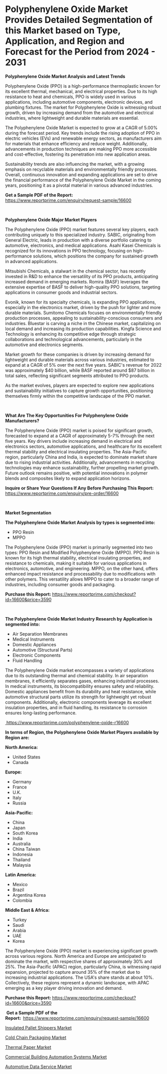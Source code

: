 <p><h1>Polyphenylene Oxide Market Provides Detailed Segmentation of this Market based on Type, Application, and Region and Forecast for the Period from 2024 - 2031</h1></p><p><strong>Polyphenylene Oxide Market Analysis and Latest Trends</strong></p>
<p><p>Polyphenylene Oxide (PPO) is a high-performance thermoplastic known for its excellent thermal, mechanical, and electrical properties. Due to its high resistance to heat and chemicals, PPO is widely used in various applications, including automotive components, electronic devices, and plumbing fixtures. The market for Polyphenylene Oxide is witnessing robust growth, driven by increasing demand from the automotive and electrical industries, where lightweight and durable materials are essential. </p><p>The Polyphenylene Oxide Market is expected to grow at a CAGR of 5.00% during the forecast period. Key trends include the rising adoption of PPO in electric vehicles (EVs) and renewable energy sectors, as manufacturers aim for materials that enhance efficiency and reduce weight. Additionally, advancements in production techniques are making PPO more accessible and cost-effective, fostering its penetration into new application areas. </p><p>Sustainability trends are also influencing the market, with a growing emphasis on recyclable materials and environmentally friendly processes. Overall, continuous innovation and expanding applications are set to drive the financial performance of the Polyphenylene Oxide Market in the coming years, positioning it as a pivotal material in various advanced industries.</p></p>
<p><strong>Get a Sample PDF of the Report:&nbsp;</strong> <a href="https://www.reportprime.com/enquiry/request-sample/16600?utm_campaign=1860&utm_medium=2&utm_source=Github&utm_content=ia&utm_term=23112024&utm_id=polyphenylene-oxide">https://www.reportprime.com/enquiry/request-sample/16600</a></p>
<p>&nbsp;</p>
<p><strong>Polyphenylene Oxide Major Market Players</strong></p>
<p><p>The Polyphenylene Oxide (PPO) market features several key players, each contributing uniquely to this specialized industry. SABIC, originating from General Electric, leads in production with a diverse portfolio catering to automotive, electronics, and medical applications. Asahi Kasei Chemicals is recognized for its innovations in PPO technology, focusing on high-performance solutions, which positions the company for sustained growth in advanced applications.</p><p>Mitsubishi Chemicals, a stalwart in the chemical sector, has recently invested in R&D to enhance the versatility of its PPO products, anticipating increased demand in emerging markets. Romira (BASF) leverages the extensive expertise of BASF to deliver high-quality PPO solutions, targeting applications in consumer goods and industrial sectors. </p><p>Evonik, known for its specialty chemicals, is expanding PPO applications, especially in the electronics market, driven by the push for lighter and more durable materials. Sumitomo Chemicals focuses on environmentally friendly production processes, appealing to sustainability-conscious consumers and industries. Bluestar is carving a niche in the Chinese market, capitalizing on local demand and increasing its production capabilities. Kingfa Science and Technology is enhancing its competitive edge through strategic collaborations and technological advancements, particularly in the automotive and electronics segments.</p><p>Market growth for these companies is driven by increasing demand for lightweight and durable materials across various industries, estimated to expand at a CAGR of 5% over the next five years. SABIC's revenue for 2022 was approximately $40 billion, while BASF reported around $87 billion in total sales, reflecting significant segments attributed to PPO products.</p><p>As the market evolves, players are expected to explore new applications and sustainability initiatives to capture growth opportunities, positioning themselves firmly within the competitive landscape of the PPO market.</p></p>
<p>&nbsp;</p>
<p><strong>What Are The Key Opportunities For Polyphenylene Oxide Manufacturers?</strong></p>
<p><p>The Polyphenylene Oxide (PPO) market is poised for significant growth, forecasted to expand at a CAGR of approximately 5-7% through the next five years. Key drivers include increasing demand in electrical and electronics sectors, automotive applications, and healthcare for its excellent thermal stability and electrical insulating properties. The Asia-Pacific region, particularly China and India, is expected to dominate market share due to rising industrial activities. Additionally, advancements in recycling technologies may enhance sustainability, further propelling market growth. Future outlook remains positive, with potential innovations in polymer blends and composites likely to expand application horizons.</p></p>
<p><strong>Inquire or Share Your Questions If Any Before Purchasing This Report:</strong> <a href="https://www.reportprime.com/enquiry/pre-order/16600?utm_campaign=1860&utm_medium=2&utm_source=Github&utm_content=ia&utm_term=23112024&utm_id=polyphenylene-oxide">https://www.reportprime.com/enquiry/pre-order/16600</a></p>
<p>&nbsp;</p>
<p><strong>Market Segmentation</strong></p>
<p><strong>The Polyphenylene Oxide Market Analysis by types is segmented into:</strong></p>
<p><ul><li>PPO Resin</li><li>MPPO</li></ul></p>
<p><p>The Polyphenylene Oxide (PPO) market is primarily segmented into two types: PPO Resin and Modified Polyphenylene Oxide (MPPO). PPO Resin is known for its high thermal stability, electrical insulating properties, and resistance to chemicals, making it suitable for various applications in electronics, automotive, and engineering. MPPO, on the other hand, offers enhanced impact resistance and processability due to modifications with other polymers. This versatility allows MPPO to cater to a broader range of industries, including consumer goods and packaging.</p></p>
<p><strong>Purchase this Report:&nbsp;</strong><a href="https://www.reportprime.com/checkout?id=16600&price=3590&utm_campaign=1860&utm_medium=2&utm_source=Github&utm_content=ia&utm_term=23112024&utm_id=polyphenylene-oxide">https://www.reportprime.com/checkout?id=16600&price=3590</a></p>
<p>&nbsp;</p>
<p><strong>The Polyphenylene Oxide Market Industry Research by Application is segmented into:</strong></p>
<p><ul><li>Air Separation Membranes</li><li>Medical Instruments</li><li>Domestic Appliances</li><li>Automotive (Structural Parts)</li><li>Electronic Components</li><li>Fluid Handling</li></ul></p>
<p><p>The Polyphenylene Oxide market encompasses a variety of applications due to its outstanding thermal and chemical stability. In air separation membranes, it efficiently separates gases, enhancing industrial processes. In medical instruments, its biocompatibility ensures safety and reliability. Domestic appliances benefit from its durability and heat resistance, while automotive structural parts utilize its strength for lightweight yet robust components. Additionally, electronic components leverage its excellent insulation properties, and in fluid handling, its resistance to corrosion ensures long-lasting performance.</p></p>
<p><a href="https://www.reportprime.com/polyphenylene-oxide-r16600?utm_campaign=1860&utm_medium=2&utm_source=Github&utm_content=ia&utm_term=23112024&utm_id=polyphenylene-oxide">&nbsp;https://www.reportprime.com/polyphenylene-oxide-r16600</a></p>
<p><strong>In terms of Region, the Polyphenylene Oxide Market Players available by Region are:</strong></p>
<p>
    <p> <strong> North America: </strong>
        <ul>
            <li>United States</li>
            <li>Canada</li>
        </ul>
        </p> 
    <p> <strong> Europe: </strong>
        <ul>
            <li>Germany</li>
            <li>France</li>
            <li>U.K.</li>
            <li>Italy</li>
            <li>Russia</li>
        </ul>
        </p> 
    <p> <strong> Asia-Pacific: </strong>
        <ul>
            <li>China</li>
            <li>Japan</li>
            <li>South Korea</li>
            <li>India</li>
            <li>Australia</li>
            <li>China Taiwan</li>
            <li>Indonesia</li>
            <li>Thailand</li>
            <li>Malaysia</li>
        </ul>
        </p> 
    <p> <strong> Latin America: </strong>
        <ul>
            <li>Mexico</li>
            <li>Brazil</li>
            <li>Argentina Korea</li>
            <li>Colombia</li>
        </ul>
        </p> 
    <p> <strong> Middle East & Africa: </strong>
        <ul>
            <li>Turkey</li>
            <li>Saudi</li>
            <li>Arabia</li>
            <li>UAE</li>
            <li>Korea</li>
        </ul>
    </p>
    </p>
<p><p>The Polyphenylene Oxide (PPO) market is experiencing significant growth across various regions. North America and Europe are anticipated to dominate the market, with respective shares of approximately 30% and 25%. The Asia-Pacific (APAC) region, particularly China, is witnessing rapid expansion, projected to capture around 35% of the market due to increasing industrial applications. The USA's share stands at about 10%. Collectively, these regions represent a dynamic landscape, with APAC emerging as a key player driving innovation and demand.</p></p>
<p><strong>Purchase this Report: </strong><a href="https://www.reportprime.com/checkout?id=16600&price=3590&utm_campaign=1860&utm_medium=2&utm_source=Github&utm_content=ia&utm_term=23112024&utm_id=polyphenylene-oxide">https://www.reportprime.com/checkout?id=16600&price=3590</a></p>
<p>&nbsp;<strong>Get a Sample PDF of the Report:&nbsp;&nbsp;</strong><a href="https://www.reportprime.com/enquiry/request-sample/16600?utm_campaign=1860&utm_medium=2&utm_source=Github&utm_content=ia&utm_term=23112024&utm_id=polyphenylene-oxide">https://www.reportprime.com/enquiry/request-sample/16600</a></p>
<p><strong></strong></p>
<p><p><a href="https://www.linkedin.com/pulse/rapid-growth-global-insulated-pallet-shippers-market-cagr-ybxzc?utm_campaign=1860&utm_medium=2&utm_source=Github&utm_content=ia&utm_term=23112024&utm_id=polyphenylene-oxide">Insulated Pallet Shippers Market</a></p><p><a href="https://www.linkedin.com/pulse/based-recent-analysis-cold-chain-packaging-market-expected-wvpgf?utm_campaign=1860&utm_medium=2&utm_source=Github&utm_content=ia&utm_term=23112024&utm_id=polyphenylene-oxide">Cold Chain Packaging Market</a></p><p><a href="https://github.com/dringals/Market-Research-Report-List-6/blob/main/thermal-paper-market.md?utm_campaign=1860&utm_medium=2&utm_source=Github&utm_content=ia&utm_term=23112024&utm_id=polyphenylene-oxide">Thermal Paper Market</a></p><p><a href="https://issuu.com/reportprime-2/docs/commercial-building-automation-syst_6c3b070aff4ecd?utm_campaign=1860&utm_medium=2&utm_source=Github&utm_content=ia&utm_term=23112024&utm_id=polyphenylene-oxide">Commercial Building Automation Systems Market</a></p><p><a href="https://issuu.com/reportprime-2/docs/automotive-data-service-market-size_678b425c2bb9ac?utm_campaign=1860&utm_medium=2&utm_source=Github&utm_content=ia&utm_term=23112024&utm_id=polyphenylene-oxide">Automotive Data Service Market</a></p></p>